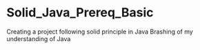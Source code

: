 # Solid_Java_Prereq_Basic
Creating a project following solid principle in Java
Brashing of my understanding of Java
